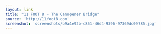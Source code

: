 ```yaml
---
layout: link
title: "11 FOOT 8 - The Canopener Bridge"
source: 'http://11foot8.com'
screenshot: 'screenshots/b9a1e92b-c851-46d4-9396-97369dc09785.jpg'
---
```


